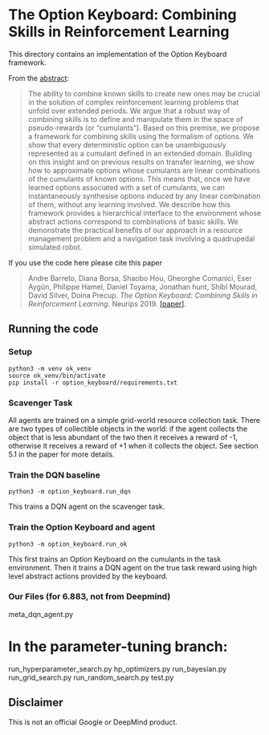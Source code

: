 # The Option Keyboard: Combining Skills in Reinforcement Learning

This directory contains an implementation of the Option Keyboard framework.

From the [abstract](http://papers.nips.cc/paper/9463-the-option-keyboard-combining-skills-in-reinforcement-learning):

> The ability to combine known skills to create new ones may be crucial in the
solution of complex reinforcement learning problems that unfold over extended
periods. We argue that a robust way of combining skills is to define and manipulate
them in the space of pseudo-rewards (or “cumulants”). Based on this premise, we
propose a framework for combining skills using the formalism of options. We show
that every deterministic option can be unambiguously represented as a cumulant
defined in an extended domain. Building on this insight and on previous results
on transfer learning, we show how to approximate options whose cumulants are
linear combinations of the cumulants of known options. This means that, once we
have learned options associated with a set of cumulants, we can instantaneously
synthesise options induced by any linear combination of them, without any learning
involved. We describe how this framework provides a hierarchical interface to the
environment whose abstract actions correspond to combinations of basic skills.
We demonstrate the practical benefits of our approach in a resource management
problem and a navigation task involving a quadrupedal simulated robot.

If you use the code here please cite this paper

> Andre Barreto, Diana Borsa, Shaobo Hou, Gheorghe Comanici, Eser Aygün, Philippe Hamel, Daniel Toyama, Jonathan hunt, Shibl Mourad, David Silver, Doina Precup.  *The Option Keyboard: Combining Skills in Reinforcement Learning*.  Neurips 2019.  [\[paper\]](https://papers.nips.cc/paper/9463-the-option-keyboard-combining-skills-in-reinforcement-learning).

## Running the code

### Setup
```
python3 -m venv ok_venv
source ok_venv/bin/activate
pip install -r option_keyboard/requirements.txt
```

### Scavenger Task
All agents are trained on a simple grid-world resource collection task. There
are two types of collectible objects in the world: if the agent collects the
object that is less abundant of the two then it receives a reward of -1,
otherwise it receives a reward of +1 when it collects the object. See section
5.1 in the paper for more details.

### Train the DQN baseline
```
python3 -m option_keyboard.run_dqn
```
This trains a DQN agent on the scavenger task.

### Train the Option Keyboard and agent
```
python3 -m option_keyboard.run_ok
```
This first trains an Option Keyboard on the cumulants in the task environment.
Then it trains a DQN agent on the true task reward using high level abstract
actions provided by the keyboard.

### Our Files (for 6.883, not from Deepmind)
meta_dqn_agent.py
# In the parameter-tuning branch:
run_hyperparameter_search.py
hp_optimizers.py
run_bayesian.py
run_grid_search.py
run_random_search.py
test.py

## Disclaimer
This is not an official Google or DeepMind product.
